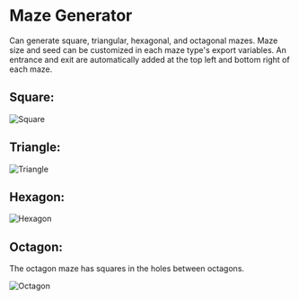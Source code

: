 # Maze Generator

Can generate square, triangular, hexagonal, and octagonal mazes. Maze size and seed can be customized in each maze type's export variables. An entrance and exit are automatically added at the top left and bottom right of each maze.

## Square:
![Square](https://github.com/fire540/Maze-Generator/blob/main/GitHub%20Example%20Images/Square.jpg?raw=true)

## Triangle:
![Triangle](https://github.com/fire540/Maze-Generator/blob/main/GitHub%20Example%20Images/Triangle.jpg?raw=true)

## Hexagon:
![Hexagon](https://github.com/fire540/Maze-Generator/blob/main/GitHub%20Example%20Images/Hexagon.jpg?raw=true)

## Octagon:
The octagon maze has squares in the holes between octagons.

![Octagon](https://github.com/fire540/Maze-Generator/blob/main/GitHub%20Example%20Images/Octagon.jpg?raw=true)
